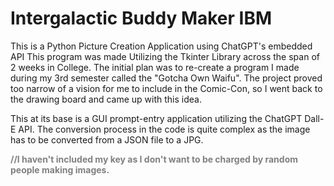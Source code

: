 # Intergalactic Buddy Maker IBM
 This is a Python Picture Creation Application using ChatGPT's embedded API
 This program was made Utilizing the Tkinter Library across the span of 2 weeks in College.
 The initial plan was to re-create a program I made during my 3rd semester called the "Gotcha Own Waifu".
 The project proved too narrow of a vision for me to include in the Comic-Con, so I went back to the drawing board and came up with this idea.

 This at its base is a GUI prompt-entry application utilizing the ChatGPT Dall-E API. 
 The conversion process in the code is quite complex as the image has to be converted from a JSON file to a JPG.<br>
 
 <b style = color:#808080>//I haven't included my key as I don't want to be charged by random people making images.</b>
